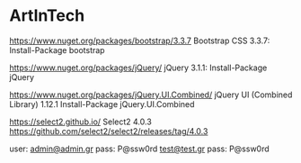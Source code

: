 # ArtInTech

https://www.nuget.org/packages/bootstrap/3.3.7
Bootstrap CSS 3.3.7:
Install-Package bootstrap

https://www.nuget.org/packages/jQuery/
jQuery 3.1.1:
Install-Package jQuery

https://www.nuget.org/packages/jQuery.UI.Combined/
jQuery UI (Combined Library) 1.12.1
Install-Package jQuery.UI.Combined

https://select2.github.io/
Select2 4.0.3
https://github.com/select2/select2/releases/tag/4.0.3


user: admin@admin.gr
pass: P@ssw0rd
test@test.gr
pass: P@ssw0rd
